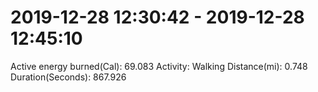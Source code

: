 # 2019-12-28 12:30:42 - 2019-12-28 12:45:10

Active energy burned(Cal): 69.083
Activity: Walking
Distance(mi): 0.748
Duration(Seconds): 867.926